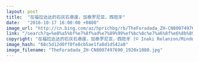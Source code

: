 ```yaml
---
layout: post
title:  "在福拉达达的石灰石悬崖，加泰罗尼亚，西班牙"
date:   "2016-10-17 16:00:00 +0800"
image_url: "http://cn.bing.com/az/hprichbg/rb/TheForadada_ZH-CN8007497690_1920x1080.jpg"
link: "/search?q=%e8%a5%bf%e7%8f%ad%e7%89%99%ef%bc%8c%e7%a6%8f%e6%8b%89%e8%be%be%e8%be%be&form=hpcapt&mkt=zh-cn"
copyright: "在福拉达达的石灰石悬崖，加泰罗尼亚，西班牙 (© Inaki Relanzon/Minden Pictures)"
image_hash: "68c5d12d0ff0fe8cb5ae1fa8d1d542a0"
image_filename: "TheForadada_ZH-CN8007497690_1920x1080.jpg"
---
```

